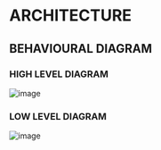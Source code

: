 # ARCHITECTURE

## BEHAVIOURAL DIAGRAM

### HIGH LEVEL DIAGRAM

![image](https://user-images.githubusercontent.com/98815562/157846629-bcd4c5bd-eb24-4cb3-84c2-20eab2965fbe.png)

### LOW LEVEL DIAGRAM

![image](https://user-images.githubusercontent.com/98815562/157847546-6682510e-a209-4644-89ce-fffe75d4fa2f.png)


